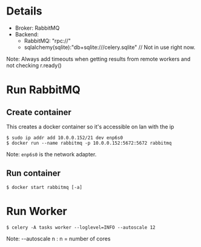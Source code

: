 # Details

- Broker: RabbitMQ
- Backend:
  - RabbitMQ: "rpc://"
  - sqlalchemy(sqlite):"db+sqlite:///celery.sqlite" // Not in use right now.
  

Note: Always add timeouts when getting results from remote workers and not checking r.ready()

# Run RabbitMQ

## Create container
This creates a docker container so it's accessible on lan with the ip
```
$ sudo ip addr add 10.0.0.152/21 dev enp6s0
$ docker run --name rabbitmq -p 10.0.0.152:5672:5672 rabbitmq
```
Note: ```enp6s0``` is the network adapter.
## Run container
```
$ docker start rabbitmq [-a]
```

# Run Worker
```
$ celery -A tasks worker --loglevel=INFO --autoscale 12
```
Note: --autoscale n : n = number of cores
